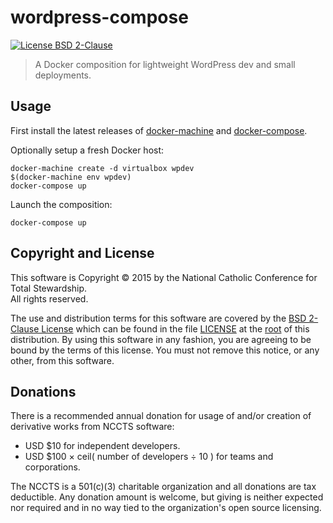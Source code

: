 wordpress-compose
=================

[![License BSD 2-Clause](https://img.shields.io/badge/license-BSD-brightgreen.svg?style=flat)](http://opensource.org/licenses/BSD-2-Clause)

> A Docker composition for lightweight WordPress dev and small deployments.

## Usage

First install the latest releases of [docker-machine](https://github.com/docker/machine/tags) and [docker-compose](https://github.com/docker/fig/tags).

Optionally setup a fresh Docker host:

```shell
docker-machine create -d virtualbox wpdev
$(docker-machine env wpdev)
docker-compose up
```

Launch the composition:

```shell
docker-compose up
```

## Copyright and License

This software is Copyright &copy; 2015 by the National Catholic Conference for Total Stewardship.<br>All rights reserved.

The use and distribution terms for this software are covered by the [BSD 2-Clause License](http://opensource.org/licenses/BSD-2-Clause) which can be found in the file [LICENSE](https://raw.githubusercontent.com/NCCTS/wordpress-compose/master/LICENSE) at the [root](https://github.com/NCCTS/wordpress-compose/tree/master) of this distribution. By using this software in any fashion, you are agreeing to be bound by the terms of this license. You must not remove this notice, or any other, from this software.

## Donations

There is a recommended annual donation for usage of and/or creation of derivative works from NCCTS software:

* USD &#36;10 for independent developers.
* USD &#36;100 &#215; ceil&#40; number of developers &#247; 10 &#41; for teams and corporations.

The NCCTS is a 501(c)(3) charitable organization and all donations are tax deductible. Any donation amount is welcome, but giving is neither expected nor required and in no way tied to the organization's open source licensing.
